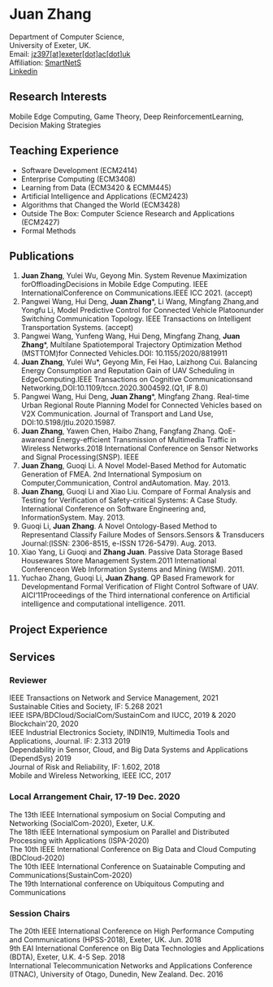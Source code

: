 # Juan Zhang

Department of Computer Science,  <br>
University of Exeter, UK. <br>
Email: [jz397[at]exeter[dot]ac[dot]uk](jz397@exeter.ac.uk) <br>
Affiliation: [SmartNetS](http://blogs.exeter.ac.uk/snslab/labmembers/)<br>
[Linkedin](https://www.linkedin.com/in/juan-zhang-94957076/)


## Research Interests
Mobile Edge Computing, Game Theory, Deep ReinforcementLearning, Decision Making Strategies <br>

## Teaching Experience
* Software Development (ECM2414) <br>
* Enterprise Computing (ECM3408) <br>
* Learning from Data (ECM3420 \& ECMM445)<br>
* Artificial Intelligence and Applications (ECM2423)<br>
* Algorithms that Changed the World (ECM3428)<br>
* Outside The Box: Computer Science Research and Applications (ECM2427)<br>
* Formal Methods

## Publications
1. **Juan Zhang**, Yulei Wu, Geyong Min. System Revenue Maximization forOffloadingDecisions in Mobile Edge Computing. IEEE InternationalConference on Communications.IEEE ICC 2021. (accept)
2. Pangwei Wang,  Hui Deng, **Juan  Zhang***,  Li Wang,  Mingfang Zhang,and Yongfu Li, Model Predictive Control for Connected Vehicle Platoonunder Switching  Communication  Topology. IEEE Transactions on Intelligent Transportation Systems. (accept)
3. Pangwei Wang, Yunfeng Wang, Hui Deng, Mingfang Zhang, **Juan Zhang***, Multilane Spatiotemporal Trajectory Optimization Method (MSTTOM)for Connected Vehicles.DOI: 10.1155/2020/8819911
8. **Juan Zhang**, Yulei Wu*, Geyong Min, Fei Hao, Laizhong Cui.  Balancing Energy Consumption and Reputation Gain of UAV Scheduling in  EdgeComputing.IEEE  Transactions  on  Cognitive  Communicationsand Networking,DOI:10.1109/tccn.2020.3004592.(Q1, IF 8.0)
7. Pangwei  Wang,  Hui  Deng, **Juan  Zhang***,  Mingfang  Zhang. Real-time Urban Regional Route Planning Model for Connected Vehicles based on V2X Communication. Journal of Transport and Land  Use,  DOI:10.5198/jtlu.2020.15987.
7. **Juan Zhang**, Yawen Chen, Haibo Zhang, Fangfang Zhang. QoE-awareand Energy-efficient Transmission of Multimedia Traffic in Wireless Networks.2018 International Conference on Sensor Networks and Signal Processing(SNSP). IEEE
8. **Juan  Zhang**, Guoqi  Li. A Novel Model-Based Method for Automatic Generation of FMEA. 2nd International Symposium on Computer,Communication, Control andAutomation. May.  2013.
9. **Juan  Zhang**,  Guoqi Li and Xiao Liu. Compare of Formal  Analysis and Testing for Verification of Safety-critical Systems: A Case  Study. International Conference on Software Engineering and, InformationSystem. May. 2013.
10. Guoqi Li, **Juan Zhang**. A Novel Ontology-Based Method to Representand Classify Failure Modes of Sensors.Sensors & Transducers Journal:(ISSN: 2306-8515, e-ISSN 1726-5479). Aug.  2013.
11. Xiao  Yang, Li Guoqi and **Zhang Juan**. Passive Data Storage Based Housewares Store Management System.2011 International Conferenceon Web Information Systems and Mining (WISM). 2011.
12. Yuchao Zhang, Guoqi Li, **Juan Zhang**. QP Based Framework for Developmentand  Formal Verification of Flight Control Software of UAV. AICI‘11Proceedings of the Third international conference on Artificial intelligence and computational intelligence. 2011.

## Project Experience

## Services
### Reviewer

IEEE Transactions on Network and Service Management, 2021 <br>
Sustainable Cities and Society, IF: 5.268 2021 <br>
IEEE ISPA/BDCloud/SocialCom/SustainCom and IUCC, 2019  \&  2020<br>
Blockchain'20, 2020 <br>
IEEE Industrial Electronics Society, INDIN19, Multimedia Tools and Applications, Journal. IF: 2.313 2019 <br>
Dependability in Sensor, Cloud, and Big Data Systems and Applications (DependSys) 2019 <br>
Journal of Risk and Reliability, IF: 1.602, 2018 <br>
Mobile and Wireless Networking, IEEE ICC, 2017 <br>


### Local Arrangement Chair, 17-19 Dec. 2020

 The 13th IEEE International symposium on Social Computing and Networking (SocialCom-2020), Exeter, U.K. <br>
 The 18th IEEE International symposium on Parallel and Distributed Processing with Applications (ISPA-2020)<br>
 The 10th IEEE International Conference on Big Data and Cloud Computing (BDCloud-2020)<br>
 The 10th IEEE International Conference on Suatainable Computing and Communications(SustainCom-2020)<br>
 The 19th International conference on Ubiquitous Computing and Communications<br>



### Session Chairs

The 20th IEEE International Conference on High Performance Computing and Communications (HPSS-2018), Exeter, UK. Jun. 2018 <br>
9th EAI International Conference  on Big Data Technologies and Applications (BDTA), Exeter, U.K. 4-5 Sep. 2018<br>
International Telecommunication Networks and Applications Conference (ITNAC), University of Otago, Dunedin, New Zealand. Dec. 2016<br>
